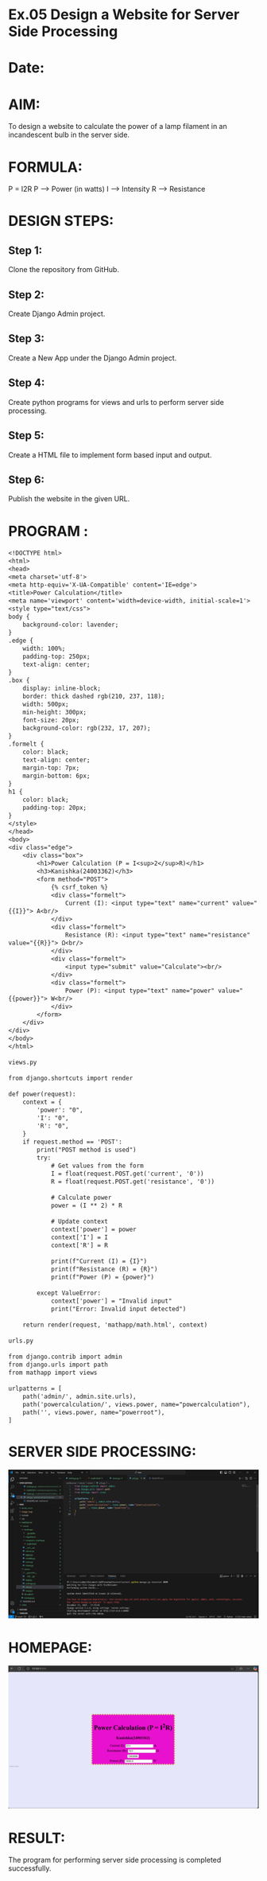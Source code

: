 # Ex.05 Design a Website for Server Side Processing
# Date:
# AIM:
To design a website to calculate the power of a lamp filament in an incandescent bulb in the server side.

# FORMULA:
P = I2R
P --> Power (in watts)
 I --> Intensity
 R --> Resistance

# DESIGN STEPS:
## Step 1:
Clone the repository from GitHub.

## Step 2:
Create Django Admin project.

## Step 3:
Create a New App under the Django Admin project.

## Step 4:
Create python programs for views and urls to perform server side processing.

## Step 5:
Create a HTML file to implement form based input and output.

## Step 6:
Publish the website in the given URL.

# PROGRAM :
```
<!DOCTYPE html>
<html>
<head>
<meta charset='utf-8'>
<meta http-equiv='X-UA-Compatible' content='IE=edge'>
<title>Power Calculation</title>
<meta name='viewport' content='width=device-width, initial-scale=1'>
<style type="text/css">
body {
    background-color: lavender;
}
.edge {
    width: 100%;
    padding-top: 250px;
    text-align: center;
}
.box {
    display: inline-block;
    border: thick dashed rgb(210, 237, 118);
    width: 500px;
    min-height: 300px;
    font-size: 20px;
    background-color: rgb(232, 17, 207);
}
.formelt {
    color: black;
    text-align: center;
    margin-top: 7px;
    margin-bottom: 6px;
}
h1 {
    color: black;
    padding-top: 20px;
}
</style>
</head>
<body>
<div class="edge">
    <div class="box">
        <h1>Power Calculation (P = I<sup>2</sup>R)</h1>
        <h3>Kanishka(24003362)</h3>
        <form method="POST">
            {% csrf_token %}
            <div class="formelt">
                Current (I): <input type="text" name="current" value="{{I}}"> A<br/>
            </div>
            <div class="formelt">
                Resistance (R): <input type="text" name="resistance" value="{{R}}"> Ω<br/>
            </div>
            <div class="formelt">
                <input type="submit" value="Calculate"><br/>
            </div>
            <div class="formelt">
                Power (P): <input type="text" name="power" value="{{power}}"> W<br/>
            </div>
        </form>
    </div>
</div>
</body>
</html>

views.py

from django.shortcuts import render

def power(request):
    context = {
        'power': "0",
        'I': "0",
        'R': "0",
    }
    if request.method == 'POST':
        print("POST method is used")
        try:
            # Get values from the form
            I = float(request.POST.get('current', '0'))
            R = float(request.POST.get('resistance', '0'))
            
            # Calculate power
            power = (I ** 2) * R
            
            # Update context
            context['power'] = power
            context['I'] = I
            context['R'] = R

            print(f"Current (I) = {I}")
            print(f"Resistance (R) = {R}")
            print(f"Power (P) = {power}")

        except ValueError:
            context['power'] = "Invalid input"
            print("Error: Invalid input detected")
    
    return render(request, 'mathapp/math.html', context)

urls.py

from django.contrib import admin
from django.urls import path
from mathapp import views

urlpatterns = [
    path('admin/', admin.site.urls),
    path('powercalculation/', views.power, name="powercalculation"),
    path('', views.power, name="powerroot"),
]

```
# SERVER SIDE PROCESSING:
![alt text](<Screenshot 2024-12-15 174433.png>)
# HOMEPAGE:
![alt text](<Screenshot 2024-12-15 174008.png>)
# RESULT:
The program for performing server side processing is completed successfully.
